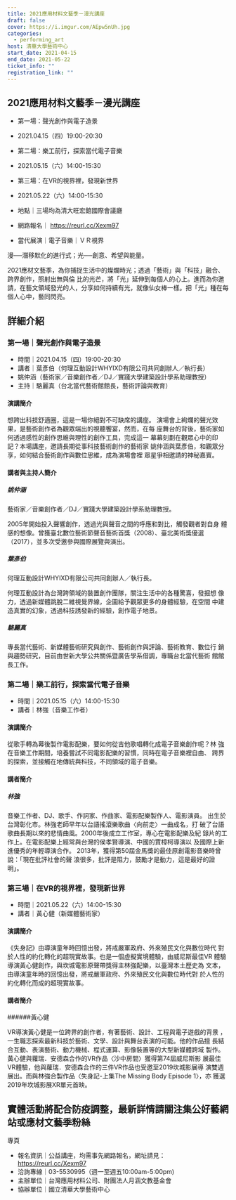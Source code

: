 ```yaml
---
title: 2021應用材料文藝季－漫光講座
draft: false
cover: https://i.imgur.com/AEpw5nUh.jpg
categories:
  - performing_art
host: 清華大學藝術中心
start_date: 2021-04-15
end_date: 2021-05-22
ticket_info: ""
registration_link: ""
---
```

## 2021應用材料文藝季－漫光講座

- 第一場：聲光創作與電子造景
- 2021.04.15（四）19:00-20:30
- 第二場：樂工前行，探索當代電子音樂
- 2021.05.15（六）14:00-15:30
- 第三場：在VR的視界裡，發現新世界
- 2021.05.22（六）14:00-15:30

- 地點｜三場均為清大旺宏館國際會議廳
- 網路報名｜ https://reurl.cc/Xexm97
- 當代展演｜電子音樂｜ＶＲ視界

漫──潛移默化的進行式；光──創意、希望與能量。

2021應材文藝季，為你捕捉生活中的燦爛時光；透過「藝術」與「科技」融合、跨界創作，照射出無與倫
比的光芒，將「光」延伸到每個人的心上。進而為你邀請，在藝文領域發光的人，分享如何持續有光，就像仙女棒一樣。把「光」種在每個人心中，藝同閃亮。

## 詳細介紹

### 第一場｜聲光創作與電子造景

- 時間｜2021.04.15（四）19:00-20:30
- 講者｜葉彥伯（何理互動設計WHYIXD有限公司共同創辦人／執行長）
- 姚仲涵（藝術家／音樂創作者／DJ／實踐大學建築設計學系助理教授）
- 主持｜駱麗真（台北當代藝術館館長，藝術評論與教育）

#### 演講簡介

想跨出科技舒適圈，這是一場你絕對不可缺席的講座。
演場會上絢爛的聲光效果，是藝術創作者為觀眾端出的視聽饗宴，然而，在每
座舞台的背後，藝術家如何透過感性的創作思維與理性的創作工具，完成這一
幕幕刻劃在觀眾心中的印記？本場講座，邀請長期從事科技藝術創作的藝術家
姚仲涵與葉彥伯，和觀眾分享，如何結合藝術創作與數位思維，成為演場會裡
眾星爭相邀請的神秘嘉賓。

#### 講者與主持人簡介

##### 姚仲涵

藝術家／音樂創作者／DJ／實踐大學建築設計學系助理教授。

2005年開始投入聲響創作，透過光與聲音之間的呼應和對比，觸發觀者對自身
體感的想像。曾獲臺北數位藝術節聲音藝術首獎（2008）、臺北美術獎優選
（2017），並多次受邀參與國際展覽與演出。

##### 葉彥伯

何理互動設計WHYIXD有限公司共同創辦人／執行長。

何理互動設計為台灣跨領域的裝置創作團隊，關注生活中的各種驚喜，發掘想
像力，透過新媒體跳脫二維視覺界線，企圖給予觀眾更多的身體經驗，在空間
中建造真實的幻象，透過科技誘發新的經驗，創作電子地景。

##### 駱麗真

專長當代藝術、新媒體藝術研究與創作、藝術創作與評論、藝術教育、數位行
銷與趨勢研究，目前由世新大學公共關係暨廣告學系借調，專職台北當代藝術
館館長工作。

### 第二場｜樂工前行，探索當代電子音樂

- 時間｜2021.05.15（六）14:00-15:30
- 講者｜林強（音樂工作者）

#### 演講簡介

從歌手轉為幕後製作電影配樂，要如何從吉他歌唱轉化成電子音樂創作呢？林
強在音樂工作期間，培養嘗試不同電影配樂的習慣，同時在電子音樂裡自由、
跨界的探索，並接觸在地傳統與科技，不同領域的電子音樂。

#### 講者簡介

##### 林強

音樂工作者、DJ、歌手、作詞家、作曲家、電影配樂製作人、電影演員。
出生於台灣彰化市。林強老師早年以台語搖滾樂歌曲〈向前走〉一曲成名，打
破了台語歌曲長期以來的悲情曲風。2000年後成立工作室，專心在電影配樂及紀
錄片的工作上。在電影配樂上經常與台灣的侯孝賢導演、中國的賈樟柯導演以
及國際上新進優秀的年輕導演合作。
2013年，獲得第50屆金馬獎的最佳原創電影音樂時曾說：「現在批評社會的聲
浪很多，批評是阻力，鼓勵才是動力，這是最好的證明」。

### 第三場｜在VR的視界裡，發現新世界

- 時間｜2021.05.22（六）14:00-15:30
- 講者｜黃心健（新媒體藝術家）

#### 演講簡介

《失身記》由導演童年時回憶出發，將戒嚴軍政府、外來殖民文化與數位時代
對於人性的約化轉化的超現實故事。也是一個虛擬實境體驗，由威尼斯最佳VR
體驗導演黃心健創作，與坎城電影原聲帶獎得主林強配樂，以臺灣本土歷史為
文本，由導演童年時的回憶出發，將戒嚴軍政府、外來殖民文化與數位時代對
於人性的約化轉化而成的超現實故事。

#### 講者簡介

######黃心健

VR導演黃心健是一位跨界的創作者，有著藝術、設計、工程與電子遊戲的背景
，一生職志探索最新科技於藝術、文學、設計與舞台表演的可能。他的作品擅
長結合互動、表演藝術、動力機械、程式運算、影像裝置等的大型新媒體跨域
製作。黃心健與蘿瑞．安德森合作的VR作品〈沙中房間〉獲得第74屆威尼斯影
展最佳VR體驗，他與蘿瑞．安德森合作的三件VR作品也受邀至2019坎城影展導
演雙週展出。而與林強合製作品〈失身記-上集The Missing Body Episode 1〉，亦
獲選2019年坎城影展XR單元首映。

## 實體活動將配合防疫調整，最新詳情請關注集公好藝網站或應材文藝季粉絲
專頁

- 報名資訊｜公益講座，均需事先網路報名，網址請見：https://reurl.cc/Xexm97
- 洽詢專線｜03-5530995（週一至週五10:00am-5:00pm)
- 主辦單位｜台灣應用材料公司、財團法人月涵文教基金會
- 協辦單位｜國立清華大學藝術中心